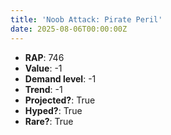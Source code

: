 ```yaml
---
title: 'Noob Attack: Pirate Peril'
date: 2025-08-06T00:00:00Z
---
```

- **RAP**: 746
- **Value**: -1
- **Demand level**: -1
- **Trend**: -1
- **Projected?**: True
- **Hyped?**: True
- **Rare?**: True
